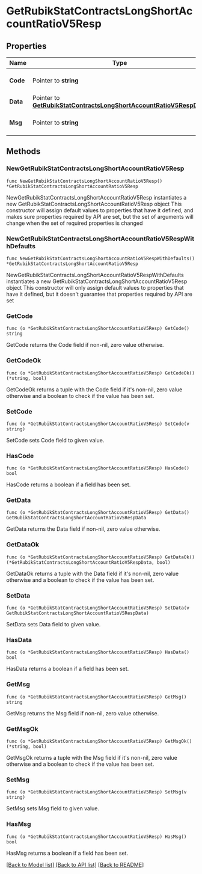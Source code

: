 # GetRubikStatContractsLongShortAccountRatioV5Resp

## Properties

Name | Type | Description | Notes
------------ | ------------- | ------------- | -------------
**Code** | Pointer to **string** |  | [optional] [default to ""]
**Data** | Pointer to [**GetRubikStatContractsLongShortAccountRatioV5RespData**](GetRubikStatContractsLongShortAccountRatioV5RespData.md) |  | [optional] 
**Msg** | Pointer to **string** |  | [optional] [default to ""]

## Methods

### NewGetRubikStatContractsLongShortAccountRatioV5Resp

`func NewGetRubikStatContractsLongShortAccountRatioV5Resp() *GetRubikStatContractsLongShortAccountRatioV5Resp`

NewGetRubikStatContractsLongShortAccountRatioV5Resp instantiates a new GetRubikStatContractsLongShortAccountRatioV5Resp object
This constructor will assign default values to properties that have it defined,
and makes sure properties required by API are set, but the set of arguments
will change when the set of required properties is changed

### NewGetRubikStatContractsLongShortAccountRatioV5RespWithDefaults

`func NewGetRubikStatContractsLongShortAccountRatioV5RespWithDefaults() *GetRubikStatContractsLongShortAccountRatioV5Resp`

NewGetRubikStatContractsLongShortAccountRatioV5RespWithDefaults instantiates a new GetRubikStatContractsLongShortAccountRatioV5Resp object
This constructor will only assign default values to properties that have it defined,
but it doesn't guarantee that properties required by API are set

### GetCode

`func (o *GetRubikStatContractsLongShortAccountRatioV5Resp) GetCode() string`

GetCode returns the Code field if non-nil, zero value otherwise.

### GetCodeOk

`func (o *GetRubikStatContractsLongShortAccountRatioV5Resp) GetCodeOk() (*string, bool)`

GetCodeOk returns a tuple with the Code field if it's non-nil, zero value otherwise
and a boolean to check if the value has been set.

### SetCode

`func (o *GetRubikStatContractsLongShortAccountRatioV5Resp) SetCode(v string)`

SetCode sets Code field to given value.

### HasCode

`func (o *GetRubikStatContractsLongShortAccountRatioV5Resp) HasCode() bool`

HasCode returns a boolean if a field has been set.

### GetData

`func (o *GetRubikStatContractsLongShortAccountRatioV5Resp) GetData() GetRubikStatContractsLongShortAccountRatioV5RespData`

GetData returns the Data field if non-nil, zero value otherwise.

### GetDataOk

`func (o *GetRubikStatContractsLongShortAccountRatioV5Resp) GetDataOk() (*GetRubikStatContractsLongShortAccountRatioV5RespData, bool)`

GetDataOk returns a tuple with the Data field if it's non-nil, zero value otherwise
and a boolean to check if the value has been set.

### SetData

`func (o *GetRubikStatContractsLongShortAccountRatioV5Resp) SetData(v GetRubikStatContractsLongShortAccountRatioV5RespData)`

SetData sets Data field to given value.

### HasData

`func (o *GetRubikStatContractsLongShortAccountRatioV5Resp) HasData() bool`

HasData returns a boolean if a field has been set.

### GetMsg

`func (o *GetRubikStatContractsLongShortAccountRatioV5Resp) GetMsg() string`

GetMsg returns the Msg field if non-nil, zero value otherwise.

### GetMsgOk

`func (o *GetRubikStatContractsLongShortAccountRatioV5Resp) GetMsgOk() (*string, bool)`

GetMsgOk returns a tuple with the Msg field if it's non-nil, zero value otherwise
and a boolean to check if the value has been set.

### SetMsg

`func (o *GetRubikStatContractsLongShortAccountRatioV5Resp) SetMsg(v string)`

SetMsg sets Msg field to given value.

### HasMsg

`func (o *GetRubikStatContractsLongShortAccountRatioV5Resp) HasMsg() bool`

HasMsg returns a boolean if a field has been set.


[[Back to Model list]](../README.md#documentation-for-models) [[Back to API list]](../README.md#documentation-for-api-endpoints) [[Back to README]](../README.md)


